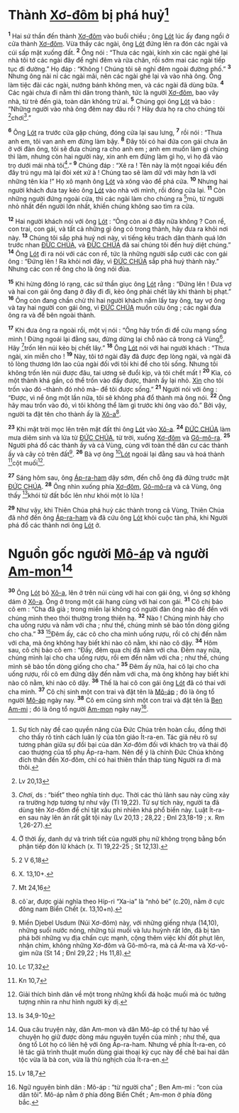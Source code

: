 # Thành [Xơ-đôm]() bị phá huỷ[^1]
<sup><b>1</b></sup> Hai sứ thần đến thành [Xơ-đôm]() vào buổi chiều ; ông [Lót]() lúc ấy đang ngồi ở cửa thành [Xơ-đôm](). Vừa thấy các ngài, ông [Lót]() đứng lên ra đón các ngài và cúi sấp mặt xuống đất. <sup><b>2</b></sup> Ông nói : “Thưa các ngài, kính xin các ngài ghé lại nhà tôi tớ các ngài đây để nghỉ đêm và rửa chân, rồi sớm mai các ngài tiếp tục đi đường.” Họ đáp : “Không ! Chúng tôi sẽ nghỉ đêm ngoài đường phố.” <sup><b>3</b></sup> Nhưng ông nài nỉ các ngài mãi, nên các ngài ghé lại và vào nhà ông. Ông làm tiệc đãi các ngài, nướng bánh không men, và các ngài đã dùng bữa. <sup><b>4</b></sup> Các ngài chưa đi nằm thì dân trong thành, tức là người [Xơ-đôm](), bao vây nhà, từ trẻ đến già, toàn dân không trừ ai. <sup><b>5</b></sup> Chúng gọi ông [Lót]() và bảo : “Những người vào nhà ông đêm nay đâu rồi ? Hãy đưa họ ra cho chúng tôi [^1*]chơi[^2].”

<sup><b>6</b></sup> Ông [Lót]() ra trước cửa gặp chúng, đóng cửa lại sau lưng, <sup><b>7</b></sup> rồi nói : “Thưa anh em, tôi van anh em đừng làm bậy. <sup><b>8</b></sup> Đây tôi có hai đứa con gái chưa ăn ở với đàn ông, tôi sẽ đưa chúng ra cho anh em ; anh em muốn làm gì chúng thì làm, nhưng còn hai người này, xin anh em đừng làm gì họ, vì họ đã vào trọ dưới mái nhà tôi[^3].” <sup><b>9</b></sup> Chúng đáp : “Xê ra ! Tên này là một ngoại kiều đến đây trú ngụ mà lại đòi xét xử à ! Chúng tao sẽ làm dữ với mày hơn là với những tên kia !” Họ xô mạnh ông [Lót]() và xông vào để phá cửa. <sup><b>10</b></sup> Nhưng hai người khách đưa tay kéo ông [Lót]() vào nhà với mình, rồi đóng cửa lại. <sup><b>11</b></sup> Còn những người đứng ngoài cửa, thì các ngài làm cho chúng ra [^2*]mù, từ người nhỏ nhất đến người lớn nhất, khiến chúng không sao tìm ra cửa.

<sup><b>12</b></sup> Hai người khách nói với ông [Lót]() : “Ông còn ai ở đây nữa không ? Con rể, con trai, con gái, và tất cả những gì ông có trong thành, hãy đưa ra khỏi nơi này. <sup><b>13</b></sup> Chúng tôi sắp phá huỷ nơi này, vì tiếng kêu trách dân thành quá lớn trước nhan [ĐỨC CHÚA](), và [ĐỨC CHÚA]() đã sai chúng tôi đến huỷ diệt chúng.” <sup><b>14</b></sup> Ông [Lót]() đi ra nói với các con rể, tức là những người sắp cưới các con gái ông : “Đứng lên ! Ra khỏi nơi đây, vì [ĐỨC CHÚA]() sắp phá huỷ thành này.” Nhưng các con rể ông cho là ông nói đùa.

<sup><b>15</b></sup> Khi hừng đông ló rạng, các sứ thần giục ông [Lót]() rằng : “Đứng lên ! Đưa vợ và hai con gái ông đang ở đây đi đi, kẻo ông phải chết lây khi thành bị phạt.” <sup><b>16</b></sup> Ông còn đang chần chừ thì hai người khách nắm lấy tay ông, tay vợ ông và tay hai người con gái ông, vì [ĐỨC CHÚA]() muốn cứu ông ; các ngài đưa ông ra và để bên ngoài thành.

<sup><b>17</b></sup> Khi đưa ông ra ngoài rồi, một vị nói : “Ông hãy trốn đi để cứu mạng sống mình ! Đừng ngoái lại đằng sau, đừng dừng lại chỗ nào cả trong cả Vùng[^4]. Hãy [^3*]trốn lên núi kẻo bị chết lây.” <sup><b>18</b></sup> Ông [Lót]() nói với hai người khách : “Thưa ngài, xin miễn cho ! <sup><b>19</b></sup> Này, tôi tớ ngài đây đã được đẹp lòng ngài, và ngài đã tỏ lòng thương lớn lao của ngài đối với tôi khi để cho tôi sống. Nhưng tôi không trốn lên núi được đâu, tai ương sẽ đuổi kịp, và tôi chết mất ! <sup><b>20</b></sup> Kìa, có một thành khá gần, có thể trốn vào đấy được, thành ấy lại nhỏ. [Xin]() cho tôi trốn vào đó –thành đó nhỏ mà– để tôi được sống.” <sup><b>21</b></sup> Người nói với ông : “Được, vì nể ông một lần nữa, tôi sẽ không phá đổ thành mà ông nói. <sup><b>22</b></sup> Ông hãy mau trốn vào đó, vì tôi không thể làm gì trước khi ông vào đó.” Bởi vậy, người ta đặt tên cho thành ấy là [Xô-a]()[^5].

<sup><b>23</b></sup> Khi mặt trời mọc lên trên mặt đất thì ông [Lót]() vào [Xô-a](). <sup><b>24</b></sup> [ĐỨC CHÚA]() làm mưa diêm sinh và lửa từ [ĐỨC CHÚA](), từ trời, xuống [Xơ-đôm]() và [Gô-mô-ra](). <sup><b>25</b></sup> Người phá đổ các thành ấy và cả Vùng, cùng với toàn thể dân cư các thành ấy và cây cỏ trên đất[^6]. <sup><b>26</b></sup> Bà vợ ông [^4*][Lót]() ngoái lại đằng sau và hoá thành [^5*]cột muối[^7].

<sup><b>27</b></sup> Sáng hôm sau, ông [Áp-ra-ham]() dậy sớm, đến chỗ ông đã đứng trước mặt [ĐỨC CHÚA](). <sup><b>28</b></sup> Ông nhìn xuống phía [Xơ-đôm](), [Gô-mô-ra]() và cả Vùng, ông thấy [^6*]khói từ đất bốc lên như khói một lò lửa !

<sup><b>29</b></sup> Như vậy, khi Thiên Chúa phá huỷ các thành trong cả Vùng, Thiên Chúa đã nhớ đến ông [Áp-ra-ham]() và đã cứu ông [Lót]() khỏi cuộc tàn phá, khi Người phá đổ các thành nơi ông [Lót]() ở.


# Nguồn gốc người [Mô-áp]() và người [Am-mon]()[^8]
<sup><b>30</b></sup> Ông [Lót]() bỏ [Xô-a](), lên ở trên núi cùng với hai con gái ông, vì ông sợ không dám ở [Xô-a](). Ông ở trong một cái hang cùng với hai con gái. <sup><b>31</b></sup> Cô chị bảo cô em : “Cha đã già ; trong miền lại không có người đàn ông nào để đến với chúng mình theo thói thường trong thiên hạ. <sup><b>32</b></sup> Nào ! Chúng mình hãy cho cha uống rượu và nằm với cha ; như thế, chúng mình sẽ bảo tồn dòng giống cho cha.” <sup><b>33</b></sup> [^7*]Đêm ấy, các cô cho cha mình uống rượu, rồi cô chị đến nằm với cha, mà ông không hay biết khi nào cô nằm, khi nào cô dậy. <sup><b>34</b></sup> Hôm sau, cô chị bảo cô em : “Đấy, đêm qua chị đã nằm với cha. Đêm nay nữa, chúng mình lại cho cha uống rượu, rồi em đến nằm với cha ; như thế, chúng mình sẽ bảo tồn dòng giống cho cha.” <sup><b>35</b></sup> Đêm ấy nữa, hai cô lại cho cha uống rượu, rồi cô em đứng dậy đến nằm với cha, mà ông không hay biết khi nào cô nằm, khi nào cô dậy. <sup><b>36</b></sup> Thế là hai cô con gái ông [Lót]() đã có thai với cha mình. <sup><b>37</b></sup> Cô chị sinh một con trai và đặt tên là [Mô-áp]() ; đó là ông tổ người [Mô-áp]() ngày nay. <sup><b>38</b></sup> Cô em cũng sinh một con trai và đặt tên là [Ben Am-mi]() ; đó là ông tổ người [Am-mon]() ngày nay[^9].

[^1]: Sự tích này đề cao quyền năng của Đức Chúa trên hoàn cầu, đồng thời cho thấy rõ tính cách luân lý của tôn giáo Ít-ra-en. Tác giả nêu rõ sự tương phản giữa sự đồi bại của dân Xơ-đôm đối với khách trọ và thái độ cao thượng của tổ phụ Áp-ra-ham. Nên để ý là chính Đức Chúa không đích thân đến Xơ-đôm, chỉ có hai thiên thần tháp tùng Người ra đi mà thôi.
[^2]: *Chơi*, ds : “biết” theo nghĩa tính dục. Thời các thủ lãnh sau này cũng xảy ra trường hợp tương tự như vậy (Tl 19,22). Từ sự tích này, người ta đã dùng tên Xơ-đôm để chỉ tật xấu phi nhiên khá phổ biến này. Luật Ít-ra-en sau này lên án rất gắt tội này (Lv 20,13 ; 28,22 ; Đnl 23,18-19 ; x. Rm 1,26-27).
[^3]: Ở thời ấy, danh dự và trinh tiết của người phụ nữ không trọng bằng bổn phận tiếp đón lữ khách (x. Tl 19,22-25 ; St 12,13).
[^4]: X. 13,10+.
[^5]: cô\`ar, được giải nghĩa theo Híp-ri “Xa-ia” là “nhỏ bé” (c.20), nằm ở cực đông nam Biển Chết (x. 13,10+n).
[^6]: Miền Djebel Usdum (Núi Xơ-đôm) này, với những giếng nhựa (14,10), những suối nước nóng, những túi muối và lưu huỳnh rất lớn, đã bị tàn phá bởi những vụ địa chấn cực mạnh, cộng thêm việc khí đốt phụt lên, nhận chìm, không những Xơ-đôm và Gô-mô-ra, mà cả Át-ma và Xơ-vô-gim nữa (St 14 ; Đnl 29,22 ; Hs 11,8).
[^7]: Giải thích bình dân về một trong những khối đá hoặc muối mà óc tưởng tượng nhìn ra như hình người kỳ dị.
[^8]: Qua câu truyện này, dân Am-mon và dân Mô-áp có thể tự hào về chuyện họ giữ được dòng máu nguyên tuyền của mình ; như thế, qua ông tổ Lót họ có liên hệ với ông Áp-ra-ham. Nhưng về phía Ít-ra-en, có lẽ tác giả trình thuật muốn dùng giai thoại kỳ cục này để chê bai hai dân tộc vừa là bà con, vừa là thù nghịch của Ít-ra-en.
[^9]: Ngữ nguyên bình dân : Mô-áp : “từ người cha” ; Ben Am-mi : “con của dân tôi”. Mô-áp nằm ở phía đông Biển Chết ; Am-mon ở phía đông bắc.
[^1*]: Lv 20,13
[^2*]: 2 V 6,18
[^3*]: Mt 24,16
[^4*]: Lc 17,32
[^5*]: Kn 10,7
[^6*]: Is 34,9-10
[^7*]: Lv 18,7
